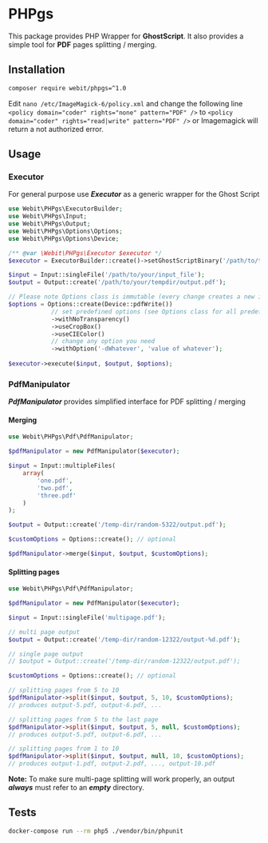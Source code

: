 # PHPgs

This package provides PHP Wrapper for **GhostScript**.
It also provides a simple tool for **PDF** pages splitting / merging.

## Installation

```bash
composer require webit/phpgs=^1.0
```

Edit ```nano /etc/ImageMagick-6/policy.xml``` and change the following line ```<policy domain="coder" rights="none" pattern="PDF" />``` to ```<policy domain="coder" rights="read|write" pattern="PDF" />``` or Imagemagick will return a not authorized error.

## Usage

### Executor

For general purpose use ***Executor*** as a generic wrapper for the Ghost Script

```php
use Webit\PHPgs\ExecutorBuilder;
use Webit\PHPgs\Input;
use Webit\PHPgs\Output;
use Webit\PHPgs\Options\Options;
use Webit\PHPgs\Options\Device;

/** @var \Webit\PHPgs\Executor $executor */
$executor = ExecutorBuilder::create()->setGhostScriptBinary('/path/to/the/binary/of/gs')->build();

$input = Input::singleFile('/path/to/your/input_file');
$output = Output::create('/path/to/your/tempdir/output.pdf');

// Please note Options class is immutable (every change creates a new instance)
$options = Options::create(Device::pdfWrite())
            // set predefined options (see Options class for all predefined options)
            ->withNoTransparency()
            ->useCropBox()
            ->useCIEColor()
            // change any option you need
            ->withOption('-dWhatever', 'value of whatever');
            
$executor->execute($input, $output, $options);

```

### PdfManipulator

***PdfManipulator*** provides simplified interface for PDF splitting / merging

#### Merging

```php
use Webit\PHPgs\Pdf\PdfManipulator;

$pdfManipulator = new PdfManipulator($executor);

$input = Input::multipleFiles(
    array(
        'one.pdf',
        'two.pdf',
        'three.pdf'
    )
);

$output = Output::create('/temp-dir/random-5322/output.pdf');

$customOptions = Options::create(); // optional

$pdfManipulator->merge($input, $output, $customOptions);

``` 

#### Splitting pages

```php
use Webit\PHPgs\Pdf\PdfManipulator;

$pdfManipulator = new PdfManipulator($executor);

$input = Input::singleFile('multipage.pdf');

// multi page output
$output = Output::create('/temp-dir/random-12322/output-%d.pdf');

// single page output
// $output = Output::create('/temp-dir/random-12322/output.pdf');

$customOptions = Options::create(); // optional

// splitting pages from 5 to 10
$pdfManipulator->split($input, $output, 5, 10, $customOptions);
// produces output-5.pdf, output-6.pdf, ...

// splitting pages from 5 to the last page
$pdfManipulator->split($input, $output, 5, null, $customOptions);
// produces output-5.pdf, output-6.pdf, ...

// splitting pages from 1 to 10
$pdfManipulator->split($input, $output, null, 10, $customOptions);
// produces output-1.pdf, output-2.pdf, ..., output-10.pdf

``` 

**Note:** To make sure multi-page splitting will work properly, an output ***always*** must refer to an ***empty*** directory. 

## Tests

```bash
docker-compose run --rm php5 ./vendor/bin/phpunit
```
